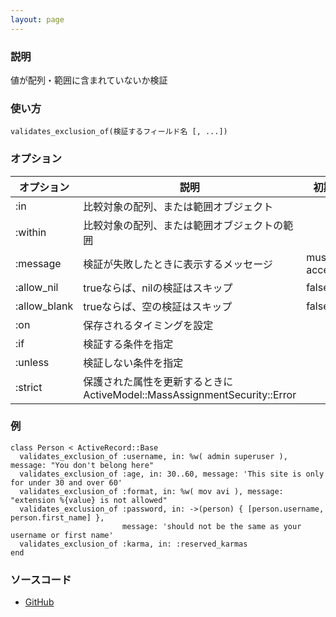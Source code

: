 ```yaml
---
layout: page
---
```

### 説明
値が配列・範囲に含まれていないか検証

### 使い方
    validates_exclusion_of(検証するフィールド名 [, ...])

### オプション

オプション        | 説明                                                        | 初期値
------------ | --------------------------------------------------------- | ----------------
:in          | 比較対象の配列、または範囲オブジェクト                                       |
:within      | 比較対象の配列、または範囲オブジェクトの範囲                                    |
:message     | 検証が失敗したときに表示するメッセージ                                       | must be accepted
:allow_nil   | trueならば、nilの検証はスキップ                                       | false
:allow_blank | trueならば、空の検証はスキップ                                         | false
:on          | 保存されるタイミングを設定                                             |
:if          | 検証する条件を指定                                                 |
:unless      | 検証しない条件を指定                                                |
:strict      | 保護された属性を更新するときにActiveModel::MassAssignmentSecurity::Error |

### 例
    class Person < ActiveRecord::Base
      validates_exclusion_of :username, in: %w( admin superuser ), message: "You don't belong here"
      validates_exclusion_of :age, in: 30..60, message: 'This site is only for under 30 and over 60'
      validates_exclusion_of :format, in: %w( mov avi ), message: "extension %{value} is not allowed"
      validates_exclusion_of :password, in: ->(person) { [person.username, person.first_name] },
                             message: 'should not be the same as your username or first name'
      validates_exclusion_of :karma, in: :reserved_karmas
    end

### ソースコード
* [GitHub](https://github.com/rails/rails/blob/0df1f914104073b70f8d8976d0d5adc3b2a1e44e/activemodel/lib/active_model/validations/exclusion.rb#L41)
